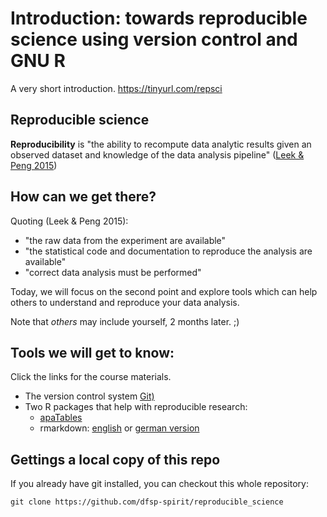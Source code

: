 # Introduction: towards reproducible science using version control and GNU R

A very short introduction. 
https://tinyurl.com/repsci

## Reproducible science


**Reproducibility** is "the ability to recompute data analytic results given an observed dataset and knowledge of the data analysis pipeline" ([Leek & Peng 2015](https://www.pnas.org/content/112/6/1645.short))


## How can we get there?

Quoting (Leek & Peng 2015):

* "the raw data from the experiment are available"
* "the statistical code and documentation to reproduce the analysis are available"
* "correct data analysis must be performed"

Today, we will focus on the second point and explore tools which can help others to understand and reproduce your data analysis.

Note that *others* may include yourself, 2 months later. ;)

## Tools we will get to know:

Click the links for the course materials.

* The version control system [Git)](./git_intro/git_intro.md)
* Two R packages that help with reproducible research:
  * [apaTables](http://htmlpreview.github.io/?https://github.com/dfsp-spirit/reproducible_science/blob/master/apaTables_intro/r_apaTables_intro.html)
  * rmarkdown: [english](http://htmlpreview.github.io/?https://github.com/dfsp-spirit/reproducible_science/blob/master/rmarkdown_intro_en/rmarkdown_intro.html) or [german version](http://htmlpreview.github.io/?https://github.com/dfsp-spirit/reproducible_science/blob/master/rmarkdown_intro/rmarkdown_intro.html)
  
## Gettings a local copy of this repo

If you already have git installed, you can checkout this whole repository:
  
    git clone https://github.com/dfsp-spirit/reproducible_science
  

